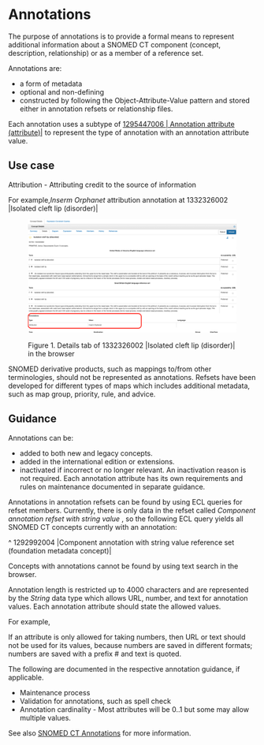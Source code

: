 # Annotations

The purpose of annotations is to provide a formal means to represent additional information about a SNOMED CT component (concept, description, relationship) or as a member of a reference set.

Annotations are:

* a form of metadata
* optional and non-defining
* constructed by following the Object-Attribute-Value pattern and stored either in annotation refsets or relationship files.

Each annotation uses a subtype of [1295447006 | Annotation attribute (attribute)|](http://snomed.info/id/1295447006) to represent the type of annotation with an annotation attribute value.

## Use case

Attribution - Attributing credit to the source of information

For example,_Inserm Orphanet_ attribution annotation at 1332326002 |Isolated cleft lip (disorder)|

<figure><img src="../../../images/256869352.png" alt=""><figcaption><p>Figure 1. Details tab of 1332326002 |Isolated cleft lip (disorder)| in the browser</p></figcaption></figure>

SNOMED derivative products, such as mappings to/from other terminologies, should not be represented as annotations. Refsets have been developed for different types of maps which includes additional metadata, such as map group, priority, rule, and advice.

## Guidance

Annotations can be:

* added to both new and legacy concepts.
* added in the international edition or extensions.
* inactivated if incorrect or no longer relevant. An inactivation reason is not required. Each annotation attribute has its own requirements and rules on maintenance documented in separate guidance.

Annotations in annotation refsets can be found by using ECL queries for refset members. Currently, there is only data in the refset called _Component annotation refset with string value_ , so the following ECL query yields all SNOMED CT concepts currently with an annotation:

^ 1292992004 |Component annotation with string value reference set (foundation metadata concept)|

Concepts with annotations cannot be found by using text search in the browser.

Annotation length is restricted up to 4000 characters and are represented by the _String_ data type which allows URL, number, and text for annotation values. Each annotation attribute should state the allowed values.

For example,

If an attribute is only allowed for taking numbers, then URL or text should not be used for its values, because numbers are saved in different formats; numbers are saved with a prefix # and text is quoted.

The following are documented in the respective annotation guidance, if applicable.

* Maintenance process
* Validation for annotations, such as spell check
* Annotation cardinality - Most attributes will be 0..1 but some may allow multiple values.

See also [SNOMED CT Annotations](https://prod-confluence.ihtsdotools.org/display/mag/SNOMED+CT+Annotations) for more information.
